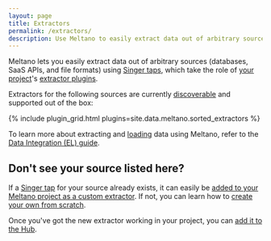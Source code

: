 ```yaml
---
layout: page
title: Extractors
permalink: /extractors/
description: Use Meltano to easily extract data out of arbitrary sources (databases, SaaS APIs, and file formats) using Singer taps.
---
```


Meltano lets you easily extract data out of arbitrary sources (databases, SaaS APIs, and file formats) using [Singer taps](/singer/taps/), which take the role of [your project](https://meltano.com/docs/project.html)'s [extractor plugins](https://meltano.com/docs/plugins.html#extractors).


Extractors for the following sources are currently [discoverable](https://meltano.com/docs/plugins.html#discoverable-plugins) and supported out of the box:

{% include plugin_grid.html plugins=site.data.meltano.sorted_extractors %}

To learn more about extracting and [loading](/loaders/) data using Meltano, refer to the [Data Integration (EL) guide](https://meltano.com/docs/integration.html).

## Don't see your source listed here?

If a [Singer tap](/singer/taps/) for your source already exists,
it can easily be [added to your Meltano project as a custom extractor](https://meltano.com/docs/plugin-management.html#custom-plugins).
If not, you can learn how to [create your own from scratch](https://meltano.com/tutorials/create-a-custom-extractor.html).

Once you've got the new extractor working in your project, you can
[add it to the Hub](https://gitlab.com/meltano/hub/-/tree/main/_data/taps).

